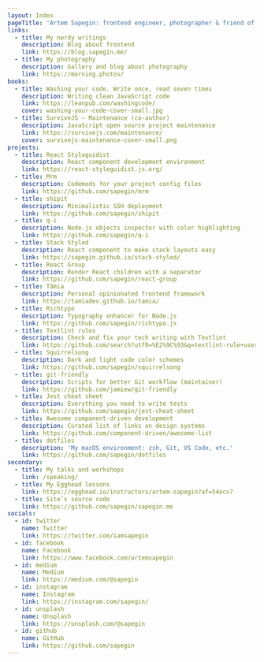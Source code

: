 ```yaml
---
layout: Index
pageTitle: 'Artem Sapegin: frontend engineer, photographer & friend of dogs'
links:
  - title: My nerdy writings
    description: Blog about frontend
    link: https://blog.sapegin.me/
  - title: My photography
    description: Gallery and blog about photography
    link: https://morning.photos/
books:
  - title: Washing your code. Write once, read seven times
    description: Writing clean JavaScript code
    link: https://leanpub.com/washingcode/
    cover: washing-your-code-cover-small.jpg
  - title: SurviveJS — Maintenance (co-author)
    description: JavaScript open source project maintenance
    link: https://survivejs.com/maintenance/
    cover: survivejs-maintenance-cover-small.png
projects:
  - title: React Styleguidist
    description: React component development environment
    link: https://react-styleguidist.js.org/
  - title: Mrm
    description: Codemods for your project config files
    link: https://github.com/sapegin/mrm
  - title: shipit
    description: Minimalistic SSH deployment
    link: https://github.com/sapegin/shipit
  - title: q-i
    description: Node.js objects inspector with color highlighting
    link: https://github.com/sapegin/q-i
  - title: Stack Styled
    description: React component to make stack layouts easy
    link: https://sapegin.github.io/stack-styled/
  - title: React Group
    description: Render React children with a separator
    link: https://github.com/sapegin/react-group
  - title: Tâmia
    description: Personal opinionated frontend framework
    link: https://tamiadev.github.io/tamia/
  - title: Richtypo
    description: Typography enhancer for Node.js
    link: https://github.com/sapegin/richtypo.js
  - title: Textlint rules
    description: Check and fix your tech writing with Textlint
    link: https://github.com/search?utf8=%E2%9C%93&q=textlint-rule+user%3Asapegin&type=Repositories&ref=advsearch&l=&l=
  - title: Squirrelsong
    description: Dark and light code color schemes
    link: https://github.com/sapegin/squirrelsong
  - title: git-friendly
    description: Scripts for better Git workflow (maintainer)
    link: https://github.com/jamiew/git-friendly
  - title: Jest cheat sheet
    description: Everything you need to write tests
    link: https://github.com/sapegin/jest-cheat-sheet
  - title: Awesome component-driven development
    description: Curated list of links on design systems
    link: https://github.com/component-driven/awesome-list
  - title: dotfiles
    description: 'My macOS environment: zsh, Git, VS Code, etc.'
    link: https://github.com/sapegin/dotfiles
secondary:
  - title: My talks and workshops
    link: /speaking/
  - title: My Egghead lessons
    link: https://egghead.io/instructors/artem-sapegin?af=54ocv7
  - title: Site’s source code
    link: https://github.com/sapegin/sapegin.me
socials:
  - id: twitter
    name: Twitter
    link: https://twitter.com/iamsapegin
  - id: facebook
    name: Facebook
    link: https://www.facebook.com/artemsapegin
  - id: medium
    name: Medium
    link: https://medium.com/@sapegin
  - id: instagram
    name: Instagram
    link: https://instagram.com/sapegin/
  - id: unsplash
    name: Unsplash
    link: https://unsplash.com/@sapegin
  - id: github
    name: GitHub
    link: https://github.com/sapegin
---
```

